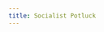```yaml
---
title: Socialist Potluck
---
```


<link href='https://actionnetwork.org/css/style-embed-v3.css' rel='stylesheet' type='text/css' /><script src='https://actionnetwork.org/widgets/v3/event/socialist-potluck?format=js&source=widget&style=full'></script><div id='can-event-area-socialist-potluck'><!-- this div is the target for our HTML insertion --></div>

<style>
    #can_main_col {display:flex; flex-direction:column; width: 55%}
    #can_main_col * {order:6}
    #can_main_col img {order:2}
    #can_main_col #event_desc {order:4}
    #can_main_col div.last_line {order:3}
    #can_main_col div.event_map_wrap {order:5}
    #can_sidebar {width:43%}
    @media screen and (max-width:800px) {
      #can_main_col, #can_sidebar {
        width:100%;
      }
    }
</style>

